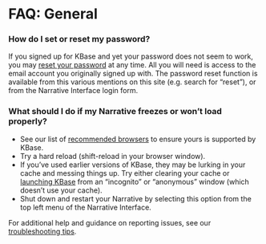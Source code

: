 # FAQ: General

### How do I set or reset my password?

If you signed up for KBase and yet your password does not seem to work, you may [reset your password](../getting-started/signing-up-and-signing-in/#how-do-i-set-or-reset-my-password) at any time. All you will need is access to the email account you originally signed up with. The password reset function is available from this various mentions on this site \(e.g. search for “reset”\), or from the Narrative Interface login form.

### What should I do if my Narrative freezes or won’t load properly?

* See our list of [recommended browsers](../getting-started/supported-browsers.md) to ensure yours is supported by KBase.
* Try a hard reload \(shift-reload in your browser window\).
* If you’ve used earlier versions of KBase, they may be lurking in your cache and messing things up. Try either clearing your cache or [launching KBase](https://narrative.kbase.us/) from an “incognito” or “anonymous” window \(which doesn’t use your cache\).
* Shut down and restart your Narrative by selecting this option from the top left menu of the Narrative Interface.

For additional help and guidance on reporting issues, see our [troubleshooting tips](../troubleshooting-1/).

